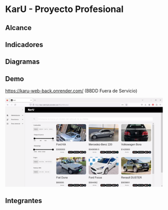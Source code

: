 # KarU - Proyecto Profesional

## Alcance
## Indicadores
## Diagramas
## Demo
https://karu-web-back.onrender.com/ (BBDD Fuera de Servicio)

[![Alt text](src/main/resources/Karu-DemoIMG.png)](https://www.youtube.com/watch?v=ImLtY6LBlNU)
## Integrantes
